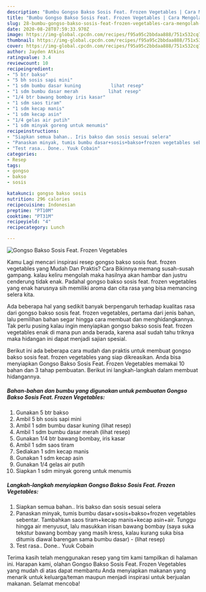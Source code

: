 ```yaml
---
description: "Bumbu Gongso Bakso Sosis Feat. Frozen Vegetables | Cara Mengolah Gongso Bakso Sosis Feat. Frozen Vegetables Yang Paling Enak"
title: "Bumbu Gongso Bakso Sosis Feat. Frozen Vegetables | Cara Mengolah Gongso Bakso Sosis Feat. Frozen Vegetables Yang Paling Enak"
slug: 28-bumbu-gongso-bakso-sosis-feat-frozen-vegetables-cara-mengolah-gongso-bakso-sosis-feat-frozen-vegetables-yang-paling-enak
date: 2020-08-28T07:59:33.970Z
image: https://img-global.cpcdn.com/recipes/f95a95c2bbdaa888/751x532cq70/gongso-bakso-sosis-feat-frozen-vegetables-foto-resep-utama.jpg
thumbnail: https://img-global.cpcdn.com/recipes/f95a95c2bbdaa888/751x532cq70/gongso-bakso-sosis-feat-frozen-vegetables-foto-resep-utama.jpg
cover: https://img-global.cpcdn.com/recipes/f95a95c2bbdaa888/751x532cq70/gongso-bakso-sosis-feat-frozen-vegetables-foto-resep-utama.jpg
author: Jayden Atkins
ratingvalue: 3.4
reviewcount: 10
recipeingredient:
- "5 btr bakso"
- "5 bh sosis sapi mini"
- "1 sdm bumbu dasar kuning           lihat resep"
- "1 sdm bumbu dasar merah           lihat resep"
- "1/4 btr bawang bombay iris kasar"
- "1 sdm saos tiram"
- "1 sdm kecap manis"
- "1 sdm kecap asin"
- "1/4 gelas air putih"
- "1 sdm minyak goreng untuk menumis"
recipeinstructions:
- "Siapkan semua bahan.. Iris bakso dan sosis sesuai selera"
- "Panaskan minyak, tumis bumbu dasar+sosis+bakso+frozen vegetables sebentar. Tambahkan saos tiram+kecap manis+kecap asin+air. Tunggu hingga air menyusut, lalu masukkan irisan bawang bombay (saya suka tekstur bawang bombay yang masih kress, kalau kurang suka bisa ditumis diawal barengan sama bumbu dasar)           (lihat resep)"
- "Test rasa.. Done.. Yuuk Cobain"
categories:
- Resep
tags:
- gongso
- bakso
- sosis

katakunci: gongso bakso sosis 
nutrition: 296 calories
recipecuisine: Indonesian
preptime: "PT10M"
cooktime: "PT31M"
recipeyield: "4"
recipecategory: Lunch

---
```



![Gongso Bakso Sosis Feat. Frozen Vegetables](https://img-global.cpcdn.com/recipes/f95a95c2bbdaa888/751x532cq70/gongso-bakso-sosis-feat-frozen-vegetables-foto-resep-utama.jpg)

Kamu Lagi mencari inspirasi resep gongso bakso sosis feat. frozen vegetables yang Mudah Dan Praktis? Cara Bikinnya memang susah-susah gampang. kalau keliru mengolah maka hasilnya akan hambar dan justru cenderung tidak enak. Padahal gongso bakso sosis feat. frozen vegetables yang enak harusnya sih memiliki aroma dan cita rasa yang bisa memancing selera kita.



Ada beberapa hal yang sedikit banyak berpengaruh terhadap kualitas rasa dari gongso bakso sosis feat. frozen vegetables, pertama dari jenis bahan, lalu pemilihan bahan segar hingga cara membuat dan menghidangkannya. Tak perlu pusing kalau ingin menyiapkan gongso bakso sosis feat. frozen vegetables enak di mana pun anda berada, karena asal sudah tahu triknya maka hidangan ini dapat menjadi sajian spesial.


Berikut ini ada beberapa cara mudah dan praktis untuk membuat gongso bakso sosis feat. frozen vegetables yang siap dikreasikan. Anda bisa menyiapkan Gongso Bakso Sosis Feat. Frozen Vegetables memakai 10 bahan dan 3 tahap pembuatan. Berikut ini langkah-langkah dalam membuat hidangannya.

<!--inarticleads1-->

##### Bahan-bahan dan bumbu yang digunakan untuk pembuatan Gongso Bakso Sosis Feat. Frozen Vegetables:

1. Gunakan 5 btr bakso
1. Ambil 5 bh sosis sapi mini
1. Ambil 1 sdm bumbu dasar kuning           (lihat resep)
1. Ambil 1 sdm bumbu dasar merah           (lihat resep)
1. Gunakan 1/4 btr bawang bombay, iris kasar
1. Ambil 1 sdm saos tiram
1. Sediakan 1 sdm kecap manis
1. Gunakan 1 sdm kecap asin
1. Gunakan 1/4 gelas air putih
1. Siapkan 1 sdm minyak goreng untuk menumis




<!--inarticleads2-->

##### Langkah-langkah menyiapkan Gongso Bakso Sosis Feat. Frozen Vegetables:

1. Siapkan semua bahan.. Iris bakso dan sosis sesuai selera
1. Panaskan minyak, tumis bumbu dasar+sosis+bakso+frozen vegetables sebentar. Tambahkan saos tiram+kecap manis+kecap asin+air. Tunggu hingga air menyusut, lalu masukkan irisan bawang bombay (saya suka tekstur bawang bombay yang masih kress, kalau kurang suka bisa ditumis diawal barengan sama bumbu dasar) -           (lihat resep)
1. Test rasa.. Done.. Yuuk Cobain




Terima kasih telah menggunakan resep yang tim kami tampilkan di halaman ini. Harapan kami, olahan Gongso Bakso Sosis Feat. Frozen Vegetables yang mudah di atas dapat membantu Anda menyiapkan makanan yang menarik untuk keluarga/teman maupun menjadi inspirasi untuk berjualan makanan. Selamat mencoba!
